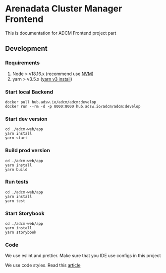 # Arenadata Cluster Manager Frontend

This is documentation for ADCM Frontend project part

## Development

### Requirements
1. Node > v18.16.x (recommend use [NVM](https://github.com/nvm-sh/nvm))
2. yarn > v3.5.x   ([yarn v3 install](https://yarnpkg.com/getting-started/install))

### Start local Backend
```
docker pull hub.adsw.io/adcm/adcm:develop
docker run --rm -d -p 8000:8000 hub.adsw.io/adcm/adcm:develop
```

### Start dev version
```
cd ./adcm-web/app
yarn install
yarn start
```

### Build prod version
```
cd ./adcm-web/app
yarn install
yarn build
```

### Run tests
```
cd ./adcm-web/app
yarn install
yarn test
```

### Start Storybook
```
cd ./adcm-web/app
yarn install
yarn storybook
```

### Code
We use eslint and prettier. Make sure that you IDE use configs in this project

We use code styles. Read this [article](https://wiki.adsw.io/books/frontend/page/code-styles-guide)
